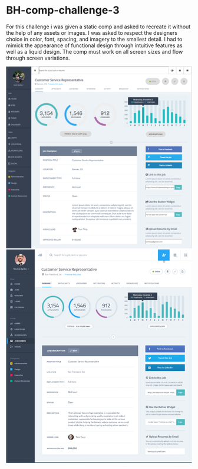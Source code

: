 # BH-comp-challenge-3

For this challenge i was given a static comp and asked to recreate it without the help of any assets or images. I was asked to respect the designers choice in color, font, spacing, and imagery to the smallest detail. I had to mimick the appearance of functional design through intuitive features as well as a liquid design. The comp must work on all screen sizes and flow through screen variations.

<img src="images/BH-comp3.png">

<img src="images/base-comp.png">
